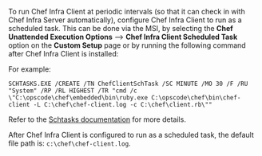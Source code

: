 To run Chef Infra Client at periodic intervals (so that it can check in
with Chef Infra Server automatically), configure Chef Infra Client to
run as a scheduled task. This can be done via the MSI, by selecting the
**Chef Unattended Execution Options** --\> **Chef Infra Client Scheduled
Task** option on the **Custom Setup** page or by running the following
command after Chef Infra Client is installed:

For example:

```none
SCHTASKS.EXE /CREATE /TN ChefClientSchTask /SC MINUTE /MO 30 /F /RU "System" /RP /RL HIGHEST /TR "cmd /c \"C:\opscode\chef\embedded\bin\ruby.exe C:\opscode\chef\bin\chef-client -L C:\chef\chef-client.log -c C:\chef\client.rb\""
```

Refer to the [Schtasks
documentation](https://docs.microsoft.com/en-us/windows/win32/taskschd/schtasks)
for more details.

After Chef Infra Client is configured to run as a scheduled task, the
default file path is: `c:\chef\chef-client.log`.
